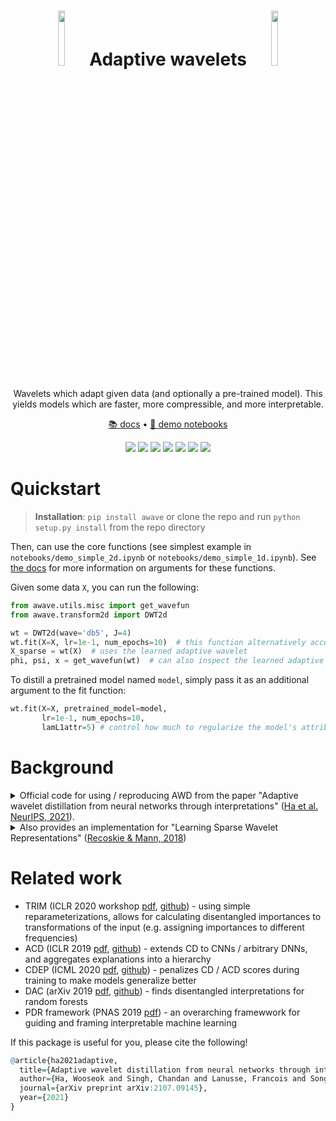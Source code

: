 <h1 align="center">   <img src="https://yu-group.github.io/adaptive-wavelets/anim.gif" width="15%"> Adaptive wavelets <img src="https://yu-group.github.io/adaptive-wavelets/anim.gif" width="15%"></h1>
<p align="center"> Wavelets which adapt given data (and optionally a pre-trained model). This yields models which are faster, more compressible, and more interpretable.
</p>


<p align="center">
  <a href="https://yu-group.github.io/adaptive-wavelets/">📚 docs</a> •
  <a href="https://github.com/Yu-Group/adaptive-wavelets/tree/master/notebooks">📖 demo notebooks</a>
</p>
<p align="center">
  <img src="https://img.shields.io/badge/license-mit-blue.svg">
  <img src="https://img.shields.io/badge/python-3.6--3.8-blue">
  <img src="https://img.shields.io/badge/pytorch-1.0%2B-blue">
  <a href="https://github.com/csinva/imodels/actions"><img src="https://github.com/Yu-Group/adaptive-wavelets/workflows/tests/badge.svg"></a>
  <img src="https://img.shields.io/github/checks-status/Yu-Group/adaptive-wavelets/master">
  <img src="https://img.shields.io/pypi/v/awave?color=orange">
  <img src="https://static.pepy.tech/personalized-badge/awave?period=total&units=none&left_color=gray&right_color=orange&left_text=downloads&kill_cache=1">
</p>  

# Quickstart

> **Installation**: `pip install awave`
> or clone the repo and run `python setup.py install` from the repo directory

Then, can use the core functions (see simplest example in `notebooks/demo_simple_2d.ipynb` or `notebooks/demo_simple_1d.ipynb`). See [the docs](https://yu-group.github.io/adaptive-wavelets/) for more information on arguments for these functions.

Given some data `X`, you can run the following:

```python
from awave.utils.misc import get_wavefun
from awave.transform2d import DWT2d

wt = DWT2d(wave='db5', J=4)
wt.fit(X=X, lr=1e-1, num_epochs=10)  # this function alternatively accepts a dataloader
X_sparse = wt(X)  # uses the learned adaptive wavelet
phi, psi, x = get_wavefun(wt)  # can also inspect the learned adaptive wavelet
```

To distill a pretrained model named `model`, simply pass it as an additional argument to the fit function:

```python
wt.fit(X=X, pretrained_model=model,
       lr=1e-1, num_epochs=10,
       lamL1attr=5) # control how much to regularize the model's attributions
```

# Background

<details>
<summary>Official code for using / reproducing AWD from the paper "Adaptive wavelet distillation from neural networks through interpretations" (<a href="https://arxiv.org/abs/2107.09145">Ha et al. NeurIPS, 2021</a>).
</summary>

<img src="https://yu-group.github.io/adaptive-wavelets/awd.jpg">

<blockquote>
<b>Abstract</b>: Recent deep-learning models have achieved impressive prediction performance, but often sacrifice interpretability and computational efficiency. Interpretability is crucial in many disciplines, such as science and medicine, where models must be carefully vetted or where interpretation is the goal itself. Moreover, interpretable models are concise and often yield computational efficiency. Here, we propose adaptive wavelet distillation (AWD), a method which aims to distill information from a trained neural network into a wavelet transform. Specifically, AWD penalizes feature attributions of a neural network in the wavelet domain to learn an effective multi-resolution wavelet transform. The resulting model is highly predictive, concise, computationally efficient, and has properties (such as a multi-scale structure) which make it easy to interpret. In close collaboration with domain experts, we showcase how AWD addresses challenges in two real-world settings: cosmological parameter inference and molecular-partner prediction. In both cases, AWD yields a scientifically interpretable and concise model which gives predictive performance better than state-of-the-art neural networks. Moreover, AWD identifies predictive features that are scientifically meaningful in the context of respective domains.</blockquote>
</details>

<details>
<summary>Also provides an implementation for "Learning Sparse Wavelet Representations" (<a href="https://arxiv.org/abs/1802.02961">Recoskie & Mann, 2018</a>)
</summary>

<blockquote>
<b>Abstract</b>: In this work we propose a method for learning wavelet filters directly from data. We accomplish this by framing the discrete wavelet transform as a modified convolutional neural network. We introduce an autoencoder wavelet transform network that is trained using gradient descent. We show that the model is capable of learning structured wavelet filters from synthetic and real data. The learned wavelets are shown to be similar to traditional wavelets that are derived using Fourier methods. Our method is simple to implement and easily incorporated into neural network architectures. A major advantage to our model is that we can learn from raw audio data.</blockquote>
</details>



# Related work

- TRIM (ICLR 2020 workshop [pdf](https://arxiv.org/abs/2003.01926), [github](https://github.com/csinva/transformation-importance)) - using simple reparameterizations, allows for calculating disentangled importances to transformations of the input (e.g. assigning importances to different frequencies)
- ACD (ICLR 2019 [pdf](https://openreview.net/pdf?id=SkEqro0ctQ), [github](https://github.com/csinva/hierarchical-dnn-interpretations)) - extends CD to CNNs / arbitrary DNNs, and aggregates explanations into a hierarchy
- CDEP (ICML 2020 [pdf](https://arxiv.org/abs/1909.13584), [github](https://github.com/laura-rieger/deep-explanation-penalization)) - penalizes CD / ACD scores during training to make models generalize better
- DAC (arXiv 2019 [pdf](https://arxiv.org/abs/1905.07631), [github](https://github.com/csinva/disentangled-attribution-curves)) - finds disentangled interpretations for random forests
- PDR framework (PNAS 2019 [pdf](https://arxiv.org/abs/1901.04592)) - an overarching framewwork for guiding and framing interpretable machine learning


If this package is useful for you, please cite the following!

```r
@article{ha2021adaptive,
  title={Adaptive wavelet distillation from neural networks through interpretations},
  author={Ha, Wooseok and Singh, Chandan and Lanusse, Francois and Song, Eli and Dang, Song and He, Kangmin and Upadhyayula, Srigokul and Yu, Bin},
  journal={arXiv preprint arXiv:2107.09145},
  year={2021}
}
